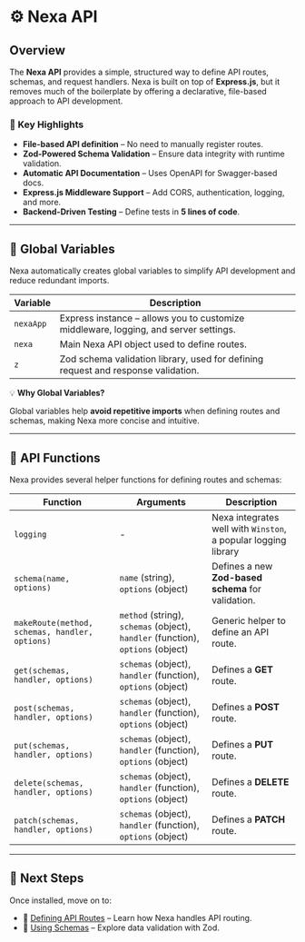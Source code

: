 # ⚙️ Nexa API  

## Overview  

The **Nexa API** provides a simple, structured way to define API routes, schemas, and request handlers. Nexa is built on top of **Express.js**, but it removes much of the boilerplate by offering a declarative, file-based approach to API development.  

### 🚀 Key Highlights  
- **File-based API definition** – No need to manually register routes.  
- **Zod-Powered Schema Validation** – Ensure data integrity with runtime validation.  
- **Automatic API Documentation** – Uses OpenAPI for Swagger-based docs.  
- **Express.js Middleware Support** – Add CORS, authentication, logging, and more.  
- **Backend-Driven Testing** – Define tests in **5 lines of code**.  

---

## 🔧 Global Variables  

Nexa automatically creates global variables to simplify API development and reduce redundant imports.  

| Variable | Description |
|----------|------------|
| `nexaApp` | Express instance – allows you to customize middleware, logging, and server settings. |
| `nexa` | Main Nexa API object used to define routes. |
| `z` | Zod schema validation library, used for defining request and response validation. |

💡 **Why Global Variables?**  

Global variables help **avoid repetitive imports** when defining routes and schemas, making Nexa more concise and intuitive.

---

## 📌 API Functions  

Nexa provides several helper functions for defining routes and schemas:  

| Function | Arguments | Description |
|----------|-----------|-------------|
| `logging` | - | Nexa integrates well with `Winston`, a popular logging library |
| `schema(name, options)` | `name` (string), `options` (object) | Defines a new **Zod-based schema** for validation. |
| `makeRoute(method, schemas, handler, options)` | `method` (string), `schemas` (object), `handler` (function), `options` (object) | Generic helper to define an API route. |
| `get(schemas, handler, options)` | `schemas` (object), `handler` (function), `options` (object) | Defines a **GET** route. |
| `post(schemas, handler, options)` | `schemas` (object), `handler` (function), `options` (object) | Defines a **POST** route. |
| `put(schemas, handler, options)` | `schemas` (object), `handler` (function), `options` (object) | Defines a **PUT** route. |
| `delete(schemas, handler, options)` | `schemas` (object), `handler` (function), `options` (object) | Defines a **DELETE** route. |
| `patch(schemas, handler, options)` | `schemas` (object), `handler` (function), `options` (object) | Defines a **PATCH** route. |

---

## 🚀 Next Steps

Once installed, move on to:

- 📌 [Defining API Routes](/routes) – Learn how Nexa handles API routing.
- 📌 [Using Schemas](/schemas) – Explore data validation with Zod.

